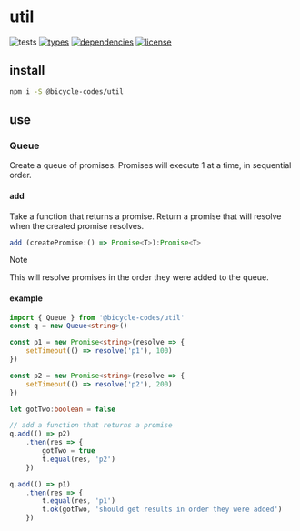 # util
![tests](https://github.com/bicycle-codes/util/actions/workflows/nodejs.yml/badge.svg)
[![types](https://img.shields.io/npm/types/@bicycle-codes/util?style=flat-square)](README.md)
[![dependencies](https://img.shields.io/badge/dependencies-zero-brightgreen.svg?style=flat-square)](package.json)
[![license](https://img.shields.io/badge/license-MIT-brightgreen.svg?style=flat-square)](LICENSE)


## install
```sh
npm i -S @bicycle-codes/util
```

## use

### Queue
Create a queue of promises. Promises will execute 1 at a time, in sequential order.

#### add
Take a function that returns a promise. Return a promise that will resolve when
the created promise resolves.

```ts
add (createPromise:() => Promise<T>):Promise<T>
```

> [!NOTE]  
> This will resolve promises in the order they were added to the queue.

#### example

```ts
import { Queue } from '@bicycle-codes/util'
const q = new Queue<string>()

const p1 = new Promise<string>(resolve => {
    setTimeout(() => resolve('p1'), 100)
})

const p2 = new Promise<string>(resolve => {
    setTimeout(() => resolve('p2'), 200)
})

let gotTwo:boolean = false

// add a function that returns a promise
q.add(() => p2)
    .then(res => {
        gotTwo = true
        t.equal(res, 'p2')
    })

q.add(() => p1)
    .then(res => {
        t.equal(res, 'p1')
        t.ok(gotTwo, 'should get results in order they were added')
    })
```

